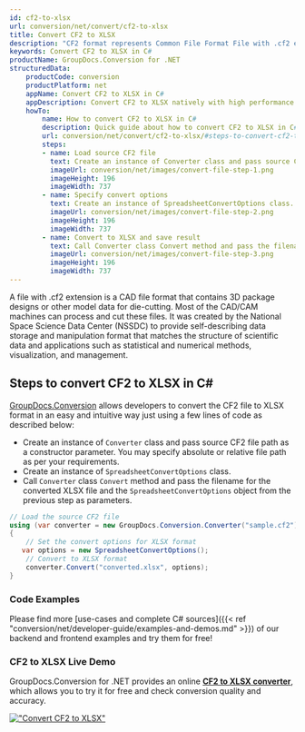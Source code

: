 ```yaml
---
id: cf2-to-xlsx
url: conversion/net/convert/cf2-to-xlsx
title: Convert CF2 to XLSX
description: "CF2 format represents Common File Format File with .cf2 extension. Learn how to convert CF2 to XLSX file programmatically in C# language using GroupDocs.Conversion for .NET library."
keywords: Convert CF2 to XLSX in C#
productName: GroupDocs.Conversion for .NET
structuredData:
    productCode: conversion
    productPlatform: net
    appName: Convert CF2 to XLSX in C#
    appDescription: Convert CF2 to XLSX natively with high performance using C# language and server side GroupDocs.Conversion for .NET APIs, without the use of any software like Microsoft or Open Office.
    howTo:
        name: How to convert CF2 to XLSX in C# 
        description: Quick guide about how to convert CF2 to XLSX in C# with high performance and accuracy.
        url: conversion/net/convert/cf2-to-xlsx/#steps-to-convert-cf2-to-xlsx-in-c
        steps:
        - name: Load source CF2 file 
          text: Create an instance of Converter class and pass source CF2 file path as a constructor parameter. You may specify absolute or relative file path as per your requirements. 
          imageUrl: conversion/net/images/convert-file-step-1.png
          imageHeight: 196
          imageWidth: 737
        - name: Specify convert options 
          text: Create an instance of SpreadsheetConvertOptions class.
          imageUrl: conversion/net/images/convert-file-step-2.png
          imageHeight: 196
          imageWidth: 737
        - name: Convert to XLSX and save result 
          text: Call Converter class Convert method and pass the filename for the converted HTML file and the SpreadsheetConvertOptions object from the previous step as parameters.
          imageUrl: conversion/net/images/convert-file-step-3.png
          imageHeight: 196
          imageWidth: 737
---
```


A file with .cf2 extension is a CAD file format that contains 3D package designs or other model data for die-cutting. Most of the CAD/CAM machines can process and cut these files. It was created by the National Space Science Data Center (NSSDC) to provide self-describing data storage and manipulation format that matches the structure of scientific data and applications such as statistical and numerical methods, visualization, and management. 

## Steps to convert CF2 to XLSX in C#

[GroupDocs.Conversion](https://products.groupdocs.com/conversion/net) allows developers to convert the CF2 file to XLSX format in an easy and intuitive way just using a few lines of code as described below:

* Create an instance of `Converter` class and pass source CF2 file path as a constructor parameter. You may specify absolute or relative file path as per your requirements. 
* Create an instance of `SpreadsheetConvertOptions` class.
* Call `Converter` class `Convert` method and pass the filename for the converted XLSX file and the `SpreadsheetConvertOptions` object from the previous step as parameters.

```csharp
// Load the source CF2 file
using (var converter = new GroupDocs.Conversion.Converter("sample.cf2"))
{
    // Set the convert options for XLSX format
   var options = new SpreadsheetConvertOptions();
    // Convert to XLSX format
    converter.Convert("converted.xlsx", options);
}
```

### Code Examples

Please find more [use-cases and complete C# sources]({{< ref "conversion/net/developer-guide/examples-and-demos.md" >}}) of our backend and frontend examples and try them for free!

### CF2 to XLSX Live Demo

GroupDocs.Conversion for .NET provides an online [**CF2 to XLSX converter**](https://products.groupdocs.app/conversion/cf2-to-xlsx), which allows you to try it for free and check conversion quality and accuracy.

[!["Convert CF2 to XLSX"](conversion/net/images/convert-to-xlsx/convert-cf2-to-xlsx.png)](https://products.groupdocs.app/conversion/cf2-to-xlsx)